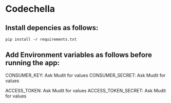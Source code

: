 # Codechella

## Install depencies as follows:
``pip install -r requirements.txt``

## Add Environment variables as follows before running the app:
CONSUMER_KEY: Ask Mudit for values
CONSUMER_SECRET: Ask Mudit for values

ACCESS_TOKEN: Ask Mudit for values
ACCESS_TOKEN_SECRET: Ask Mudit for values